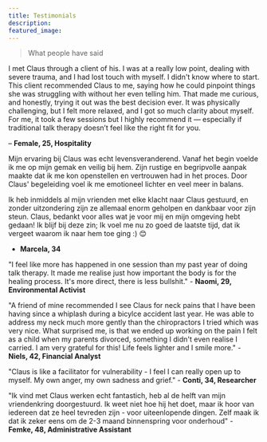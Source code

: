 ```yaml
---
title: Testimonials
description: 
featured_image: 
---
```


> What people have said

I met Claus through a client of his. I was at a really low point, dealing with severe trauma, and I had lost touch with myself. I didn't know where to start. This client recommended Claus to me, saying how he could pinpoint things she was struggling with without her even telling him. That made me curious, and honestly, trying it out was the best decision ever. It was physically challenging, but I felt more relaxed, and I got so much clarity about myself. For me, it took a few sessions but I highly recommend it — especially if traditional talk therapy doesn’t feel like the right fit for you.

– **Female, 25, Hospitality**

Mijn ervaring bij Claus was echt levensveranderend. Vanaf het begin voelde ik me op mijn gemak en veilig bij hem. Zijn rustige en begripvolle aanpak maakte dat ik me kon openstellen en vertrouwen had in het proces. Door Claus' begeleiding voel ik me emotioneel lichter en veel meer in balans.

Ik heb inmiddels al mijn vrienden met elke klacht naar Claus gestuurd, en zonder uitzondering zijn ze allemaal enorm geholpen en dankbaar voor zijn steun. Claus, bedankt voor alles wat je voor mij en mijn omgeving hebt gedaan! Ik blijf bij deze zin; Ik voel me nu zo goed de laatste tijd, dat ik vergeet waarom ik naar hem toe ging :) 😊

- **Marcela, 34**

"I feel like more has happened in one session than my past year of doing talk therapy. It made me realise just how important the body is for the healing process. It's more direct, there is less bullshit." -  **Naomi, 29, Environmental Activist**

"A friend of mine recommended I see Claus for neck pains that I have been having since a whiplash during a bicylce accident last year. He was able to address my neck much more gently than the chiropractors I tried which was very nice. What surprised me, is that we ended up working on the pain I felt as a child when my parents divorced, something I didn't even realise I carried. I am very grateful for this! Life feels lighter and I smile more." - **Niels, 42, Financial Analyst**

"Claus is like a facilitator for vulnerability - I feel I can really open up to myself. My own anger, my own sadness and grief." - **Conti, 34, Researcher**

"Ik vind met Claus werken echt fantastich, heb al de helft van mijn vriendenkring doorgestuurd. Ik weet niet hoe hij het doet, maar ik hoor van iedereen dat ze heel tevreden zijn - voor uiteenlopende dingen. Zelf maak ik dat ik zeker eens om de 2-3 maand binnenspring voor onderhoud" - **Femke, 48, Administrative Assistant**
